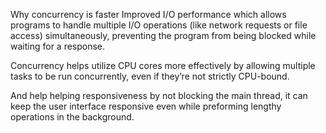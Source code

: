 Why concurrency is faster 
Improved I/O performance which allows programs to handle multiple I/O operations (like network requests or file access) simultaneously, preventing the program from being blocked while waiting for a response.

Concurrency helps utilize CPU cores more effectively by allowing multiple tasks to be run concurrently, even if they’re not strictly CPU-bound. 

And help helping responsiveness by not blocking the main thread, it can keep the user interface responsive even while preforming lengthy operations in the background.